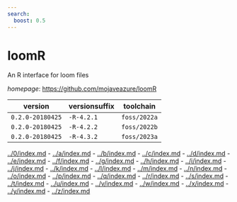 ```yaml
---
search:
  boost: 0.5
---
```

# loomR

An R interface for loom files

*homepage*: <https://github.com/mojaveazure/loomR>

version | versionsuffix | toolchain
--------|---------------|----------
``0.2.0-20180425`` | ``-R-4.2.1`` | ``foss/2022a``
``0.2.0-20180425`` | ``-R-4.2.2`` | ``foss/2022b``
``0.2.0-20180425`` | ``-R-4.3.2`` | ``foss/2023a``

[../0/index.md](0) - [../a/index.md](a) - [../b/index.md](b) - [../c/index.md](c) - [../d/index.md](d) - [../e/index.md](e) - [../f/index.md](f) - [../g/index.md](g) - [../h/index.md](h) - [../i/index.md](i) - [../j/index.md](j) - [../k/index.md](k) - [../l/index.md](l) - [../m/index.md](m) - [../n/index.md](n) - [../o/index.md](o) - [../p/index.md](p) - [../q/index.md](q) - [../r/index.md](r) - [../s/index.md](s) - [../t/index.md](t) - [../u/index.md](u) - [../v/index.md](v) - [../w/index.md](w) - [../x/index.md](x) - [../y/index.md](y) - [../z/index.md](z)

